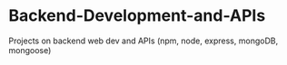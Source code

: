 # Backend-Development-and-APIs
Projects on backend web dev and APIs (npm, node, express, mongoDB, mongoose)
